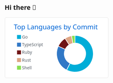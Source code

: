 ## Hi there 👋

<!--
**AndreFilizzola/AndreFilizzola** is a ✨ _special_ ✨ repository because its `README.md` (this file) appears on your GitHub profile.

Here are some ideas to get you started:

- 🔭 I’m currently working on ...
- 🌱 I’m currently learning ...
- 👯 I’m looking to collaborate on ...
- 🤔 I’m looking for help with ...
- 💬 Ask me about ...
- 📫 How to reach me: ...
- 😄 Pronouns: ...
- ⚡ Fun fact: ...
-->
<svg xmlns="http://www.w3.org/2000/svg" width="340" height="200" viewBox="0 0 340 200"><style>* {
          font-family: 'Segoe UI', Ubuntu, "Helvetica Neue", Sans-Serif
        }</style><rect x="1" y="1" rx="5" ry="5" height="99%" width="99.41176470588235%" stroke="#e4e2e2" stroke-width="1" fill="#ffffff" stroke-opacity="1"></rect><text x="30" y="40" style="font-size: 22px; fill: #0366d6;">Top Languages by Commit</text><g transform="translate(0,40)"><g transform="translate(40,0)"><rect y="18" width="14" height="14" fill="#00ADD8" stroke="#ffffff" style="stroke-width: 1px;"></rect><rect y="43.2" width="14" height="14" fill="#3178c6" stroke="#ffffff" style="stroke-width: 1px;"></rect><rect y="68.4" width="14" height="14" fill="#701516" stroke="#ffffff" style="stroke-width: 1px;"></rect><rect y="93.60000000000002" width="14" height="14" fill="#dea584" stroke="#ffffff" style="stroke-width: 1px;"></rect><rect y="118.80000000000001" width="14" height="14" fill="#89e051" stroke="#ffffff" style="stroke-width: 1px;"></rect><text x="16.8" y="30" style="fill: #586069; font-size: 14px;">Go</text><text x="16.8" y="55.2" style="fill: #586069; font-size: 14px;">TypeScript</text><text x="16.8" y="80.4" style="fill: #586069; font-size: 14px;">Ruby</text><text x="16.8" y="105.60000000000002" style="fill: #586069; font-size: 14px;">Rust</text><text x="16.8" y="130.8" style="fill: #586069; font-size: 14px;">Shell</text></g><g transform="translate( 230, 80 )"><g class="arc"><path d="M3.67394039744206e-15,-60A60,60,0,1,1,-27.49359130364462,53.33012691929541L-16.037928260459363,31.10924070292232A35,35,0,1,0,2.1431318985078682e-15,-35Z" style="fill: #00ADD8; stroke-width: 2px;" stroke="#ffffff"></path></g><g class="arc"><path d="M-27.49359130364462,53.33012691929541A60,60,0,0,1,-54.577919721271115,-24.924900780113166L-31.83711983740815,-14.539525455066013A35,35,0,0,0,-16.037928260459363,31.10924070292232Z" style="fill: #3178c6; stroke-width: 2px;" stroke="#ffffff"></path></g><g class="arc"><path d="M-54.577919721271115,-24.924900780113166A60,60,0,0,1,-32.438449047335894,-50.47521196987085L-18.92242861094594,-29.443873649091326A35,35,0,0,0,-31.83711983740815,-14.539525455066013Z" style="fill: #701516; stroke-width: 2px;" stroke="#ffffff"></path></g><g class="arc"><path d="M-32.438449047335894,-50.47521196987085A60,60,0,0,1,-11.355074661624634,-58.9157218357624L-6.62379355261437,-34.36750440419473A35,35,0,0,0,-18.92242861094594,-29.443873649091326Z" style="fill: #dea584; stroke-width: 2px;" stroke="#ffffff"></path></g><g class="arc"><path d="M-11.355074661624634,-58.9157218357624A60,60,0,0,1,-1.1021821192326178e-14,-60L-6.429395695523604e-15,-35A35,35,0,0,0,-6.62379355261437,-34.36750440419473Z" style="fill: #89e051; stroke-width: 2px;" stroke="#ffffff"></path></g></g></g></svg>
